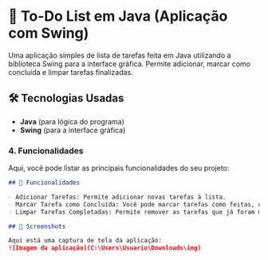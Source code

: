 # 📝 To-Do List em Java (Aplicação com Swing)
 Uma aplicação simples de lista de tarefas feita em Java utilizando a biblioteca Swing para a interface gráfica. Permite adicionar, marcar como concluída e limpar tarefas finalizadas.

## 🛠️ Tecnologias Usadas
- **Java** (para lógica do programa)
- **Swing** (para a interface gráfica)


### 4. **Funcionalidades**
Aqui, você pode listar as principais funcionalidades do seu projeto:
```markdown
## 🎯 Funcionalidades

- Adicionar Tarefas: Permite adicionar novas tarefas à lista.
- Marcar Tarefa como Concluída: Você pode marcar tarefas como feitas, que mudarão de cor.
- Limpar Tarefas Completadas: Permite remover as tarefas que já foram marcadas como concluídas.

## 📸 Screenshots

Aqui está uma captura de tela da aplicação:
![Imagem da aplicação](C:\Users\Usuario\Downloads\img)
